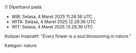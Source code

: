 ⏰ Diperbarui pada:
- WIB: Selasa, 4 Maret 2025 11.29.36 UTC
- WITA: Selasa, 4 Maret 2025 12.29.36 UTC
- WIT: Selasa, 4 Maret 2025 13.29.36 UTC

Kutipan Inspiratif:
"Every flower is a soul blossoming in nature."


Kategori: nature

